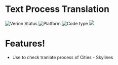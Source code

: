 # Text Process Translation
![Verion Status](https://img.shields.io/badge/version-0.0.1-orange) ![Platform](https://img.shields.io/badge/platform-Windows-lightgrey) ![Code type](https://img.shields.io/badge/C%23-.Net%204.7.2-brightgreen) ![](https://img.shields.io/badge/repo%20status-WIP-yellowgreen)

# Features!

  - Use to check tranlate process of Cities - Skylines


